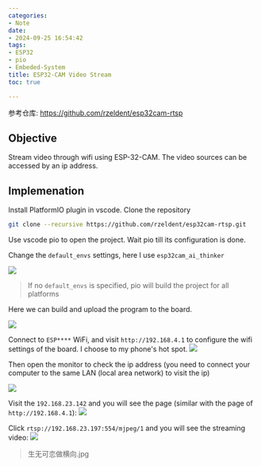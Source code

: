 ```yaml
---
categories:
- Note
date:
- 2024-09-25 16:54:42
tags:
- ESP32
- pio
- Embeded-System
title: ESP32-CAM Video Stream
toc: true

---
```

参考仓库: https://github.com/rzeldent/esp32cam-rtsp
## Objective
Stream video through wifi using ESP-32-CAM.
The video sources can be accessed by an ip address.

## Implemenation

Install PlatformIO plugin in vscode.
Clone the repository
```bash
git clone --recursive https://github.com/rzeldent/esp32cam-rtsp.git
```

Use vscode pio to open the project. Wait pio till its configuration is done.

Change the `default_envs` settings, here I use `esp32cam_ai_thinker`

![](Pasted_image_20240925170942.png)

> If no `default_envs` is specified, pio will build the project for all platforms

Here we can build and upload the program to the board.

![](Pasted_image_20240925171147.png)

Connect to `ESP****` WiFi, and visit `http://192.168.4.1` to configure the wifi settings of the board. I choose to my phone's hot spot.
![](Pasted_image_20240926095320.png)

Then open the monitor to check the ip address (you need to connect your computer to the same LAN (local area network) to visit the ip)

![](Pasted_image_20240925171246.png)

Visit the `192.168.23.142` and you will see the page (similar with the page of `http://192.168.4.1`):
![](Pasted_image_20240925171915.png)

Click `rtsp://192.168.23.197:554/mjpeg/1` and you will see the streaming video:
![](Pasted_image_20240925172909.png)

>生无可恋做横向.jpg

